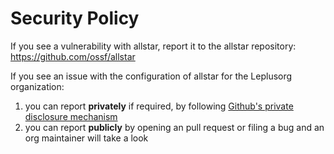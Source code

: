 # Security Policy

If you see a vulnerability with allstar, report it to the allstar repository: https://github.com/ossf/allstar

If you see an issue with the configuration of allstar for the Leplusorg organization:
1. you can report **privately** if required, by following [Github's private disclosure mechanism](https://docs.github.com/en/code-security/security-advisories/guidance-on-reporting-and-writing-information-about-vulnerabilities/privately-reporting-a-security-vulnerability)
1. you can report **publicly** by opening an pull request or filing a bug and an org maintainer will take a look
